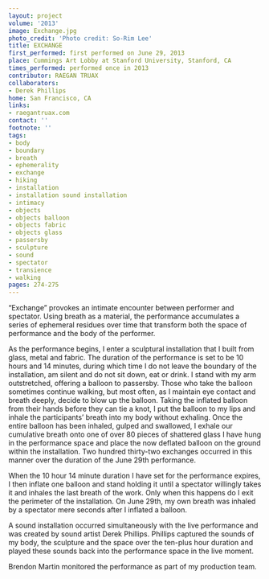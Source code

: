 ```yaml
---
layout: project
volume: '2013'
image: Exchange.jpg
photo_credit: 'Photo credit: So-Rim Lee'
title: EXCHANGE
first_performed: first performed on June 29, 2013
place: Cummings Art Lobby at Stanford University, Stanford, CA
times_performed: performed once in 2013
contributor: RAEGAN TRUAX
collaborators:
- Derek Phillips
home: San Francisco, CA
links:
- raegantruax.com
contact: ''
footnote: ''
tags:
- body
- boundary
- breath
- ephemerality
- exchange
- hiking
- installation
- installation sound installation
- intimacy
- objects
- objects balloon
- objects fabric
- objects glass
- passersby
- sculpture
- sound
- spectator
- transience
- walking
pages: 274-275
---
```


“Exchange” provokes an intimate encounter between performer and spectator. Using breath as a material, the performance accumulates a series of ephemeral residues over time that transform both the space of performance and the body of the performer.

As the performance begins, I enter a sculptural installation that I built from glass, metal and fabric. The duration of the performance is set to be 10 hours and 14 minutes, during which time I do not leave the boundary of the installation, am silent and do not sit down, eat or drink. I stand with my arm outstretched, offering a balloon to passersby. Those who take the balloon sometimes continue walking, but most often, as I maintain eye contact and breath deeply, decide to blow up the balloon. Taking the inflated balloon from their hands before they can tie a knot, I put the balloon to my lips and inhale the participants’ breath into my body without exhaling. Once the entire balloon has been inhaled, gulped and swallowed, I exhale our cumulative breath onto one of over 80 pieces of shattered glass I have hung in the performance space and place the now deflated balloon on the ground within the installation. Two hundred thirty-two exchanges occurred in this manner over the duration of the June 29th performance.

When the 10 hour 14 minute duration I have set for the performance expires, I then inflate one balloon and stand holding it until a spectator willingly takes it and inhales the last breath of the work. Only when this happens do I exit the perimeter of the installation. On June 29th, my own breath was inhaled by a spectator mere seconds after I inflated a balloon.

A sound installation occurred simultaneously with the live performance and was created by sound artist Derek Phillips. Phillips captured the sounds of my body, the sculpture and the space over the ten-plus hour duration and played these sounds back into the performance space in the live moment.

Brendon Martin monitored the performance as part of my production team.
